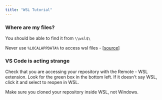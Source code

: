 ```yaml
---
title: "WSL Tutorial"
---
```


### Where are my files?

You should be able to find it from `\\wsl$\`

Never use `%LOCALAPPDATA%` to access wsl files - [[source](https://devblogs.microsoft.com/commandline/do-not-change-linux-files-using-windows-apps-and-tools/)]


### VS Code is acting strange

Check that you are accessing your repository with the Remote - WSL extension. Look for the green box in the bottom left. If it doesn't say WSL, click it and select to reopen in WSL. 

Make sure you cloned your repository inside WSL, not Windows.